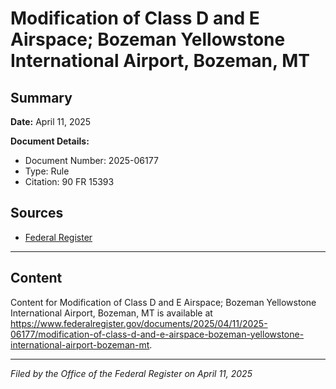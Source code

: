 # Modification of Class D and E Airspace; Bozeman Yellowstone International Airport, Bozeman, MT

## Summary

**Date:** April 11, 2025

**Document Details:**
- Document Number: 2025-06177
- Type: Rule
- Citation: 90 FR 15393

## Sources
- [Federal Register](https://www.federalregister.gov/documents/2025/04/11/2025-06177/modification-of-class-d-and-e-airspace-bozeman-yellowstone-international-airport-bozeman-mt)

---

## Content

Content for Modification of Class D and E Airspace; Bozeman Yellowstone International Airport, Bozeman, MT is available at https://www.federalregister.gov/documents/2025/04/11/2025-06177/modification-of-class-d-and-e-airspace-bozeman-yellowstone-international-airport-bozeman-mt.

---

*Filed by the Office of the Federal Register on April 11, 2025*
